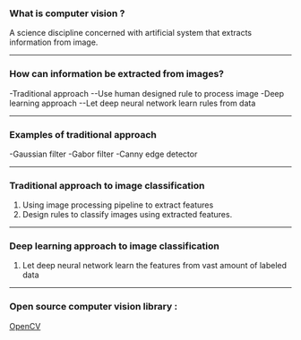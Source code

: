 ### What is computer vision ? 

A science discipline concerned with artificial system that extracts information from image. 

---

### How can information be extracted from images? 

-Traditional approach
--Use human designed rule to process image
-Deep learning approach
--Let deep neural network learn rules from data

---
### Examples of traditional approach

-Gaussian filter
-Gabor filter
-Canny edge detector

---
### Traditional approach to image classification

1. Using image processing pipeline to extract features
2. Design rules to classify images using extracted features.

---
### Deep learning approach to image classification

1. Let deep neural network learn the features from vast amount of labeled data
---
### Open source computer vision library : 
[OpenCV](http://localhost:8888/notebooks/week1/Image_Processing_and_OpenCV.ipynb)
